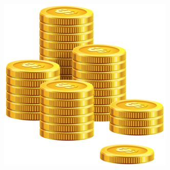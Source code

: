 ![image alt](https://github.com/AdrielleFigueiredo2808/Conversor_Moedas/blob/main/moeda.png?raw=true)

